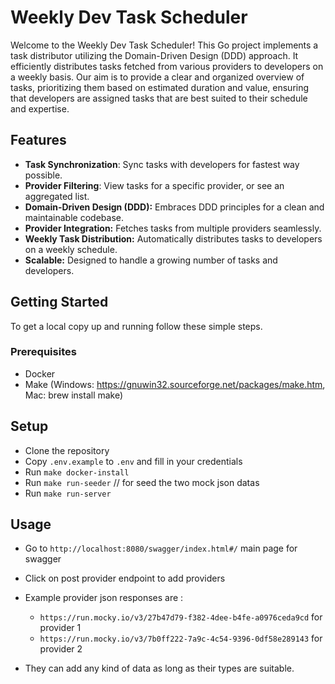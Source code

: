 # Weekly Dev Task Scheduler

Welcome to the Weekly Dev Task Scheduler! This Go project implements a task distributor utilizing the Domain-Driven Design (DDD) approach. It efficiently distributes tasks fetched from various providers to developers on a weekly basis. Our aim is to provide a clear and organized overview of tasks, prioritizing them based on estimated duration and value, ensuring that developers are assigned tasks that are best suited to their schedule and expertise.

## Features

-   **Task Synchronization**: Sync tasks with developers for fastest way possible.
-   **Provider Filtering**: View tasks for a specific provider, or see an aggregated list.
-   **Domain-Driven Design (DDD):** Embraces DDD principles for a clean and maintainable codebase.
-   **Provider Integration:** Fetches tasks from multiple providers seamlessly.
-   **Weekly Task Distribution:** Automatically distributes tasks to developers on a weekly schedule.
-   **Scalable:** Designed to handle a growing number of tasks and developers.

## Getting Started

To get a local copy up and running follow these simple steps.

### Prerequisites

-   Docker
-   Make (Windows: https://gnuwin32.sourceforge.net/packages/make.htm, Mac: brew install make)


## Setup

-   Clone the repository
-   Copy `.env.example` to `.env` and fill in your credentials
-   Run `make docker-install`
-   Run `make run-seeder` // for seed the two mock json datas
-   Run `make run-server`


## Usage

-   Go to `http://localhost:8080/swagger/index.html#/` main page for swagger
-   Click on post provider endpoint to add providers
-   Example provider json responses are :

    -   `https://run.mocky.io/v3/27b47d79-f382-4dee-b4fe-a0976ceda9cd` for provider 1
    -   `https://run.mocky.io/v3/7b0ff222-7a9c-4c54-9396-0df58e289143` for provider 2

-   They can add any kind of data as long as their types are suitable.
